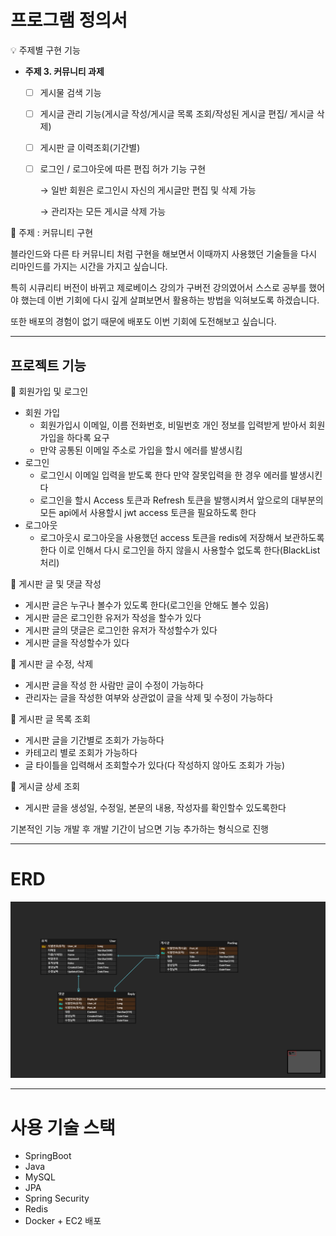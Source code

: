 # 프로그램 정의서

<aside>
💡 주제별 구현 기능

- **주제 3. 커뮤니티 과제**
    - [ ]  게시물 검색 기능
    - [ ]  게시글 관리 기능(게시글 작성/게시글 목록 조회/작성된 게시글 편집/ 게시글 삭제)
    - [ ]  게시판 글 이력조회(기간별)
    - [ ]  로그인 / 로그아웃에 따른 편집 허가 기능 구현
        
        → 일반 회원은 로그인시 자신의 게시글만 편집 및 삭제 가능
        
        → 관리자는 모든 게시글 삭제 가능
        
</aside>

📌 주제 : 커뮤니티 구현

블라인드와 다른 타 커뮤니티 처럼 구현을 해보면서 이때까지 사용했던 기술들을 다시 리마인드를 가지는 시간을 가지고 싶습니다.

특히 시큐리티 버전이 바뀌고 제로베이스 강의가 구버전 강의였어서 스스로 공부를 했어야 했는데 이번 기회에 다시 깊게 살펴보면서 활용하는 방법을 익혀보도록 하겠습니다.

또한 배포의 경험이 없기 때문에 배포도 이번 기회에 도전해보고 싶습니다.

---

## 프로젝트 기능

📌 회원가입 및 로그인

- 회원 가입
    - 회원가입시 이메일, 이름 전화번호, 비밀번호 개인 정보를 입력받게 받아서 회원가입을 하다록 요구
    - 만약 공통된 이메일 주소로 가입을 할시 에러를 발생시킴
- 로그인
    - 로그인시 이메일 입력을 받도록 한다 만약 잘못입력을 한 경우 에러를 발생시킨다
    - 로그인을 할시 Access 토큰과 Refresh 토큰을 발행시켜서 앞으로의 대부분의 모든 api에서 사용할시 jwt access 토큰을 필요하도록 한다
- 로그아웃
    - 로그아웃시 로그아웃을 사용했던 access 토큰을 redis에 저장해서 보관하도록 한다 이로 인해서 다시 로그인을 하지 않을시 사용할수 없도록 한다(BlackList 처리)

📌 게시판 글 및 댓글 작성

- 게시판 글은 누구나 볼수가 있도록 한다(로그인을 안해도 볼수 있음)
- 게시판 글은 로그인한 유저가 작성을 할수가 있다
- 게시판 글의 댓글은 로그인한 유저가 작성할수가 있다
- 게시판 글을 작성할수가 있다

📌 게시판 글 수정, 삭제

- 게시판 글을 작성 한 사람만 글이 수정이 가능하다
- 관리자는 글을 작성한 여부와 상관없이 글을 삭제 및 수정이 가능하다

📌 게시판 글 목록 조회

- 게시판 글을 기간별로 조회가 가능하다
- 카테고리 별로 조회가 가능하다
- 글 타이틀을 입력해서 조회할수가 있다(다 작성하지 않아도 조회가 가능)

📌 게시글 상세 조회

- 게시판 글을 생성일, 수정일, 본문의 내용, 작성자를 확인할수 있도록한다

기본적인 기능 개발 후 개발 기간이 남으면 기능 추가하는 형식으로 진행

---

# ERD

![erd.png](erd.png)

---

# 사용 기술 스택

- SpringBoot
- Java
- MySQL
- JPA
- Spring Security
- Redis
- Docker + EC2 배포